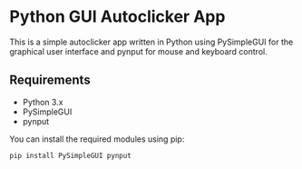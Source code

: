 # Python GUI Autoclicker App

This is a simple autoclicker app written in Python using PySimpleGUI for the graphical user interface and pynput for mouse and keyboard control.

## Requirements

- Python 3.x
- PySimpleGUI
- pynput

You can install the required modules using pip:

```python
pip install PySimpleGUI pynput

